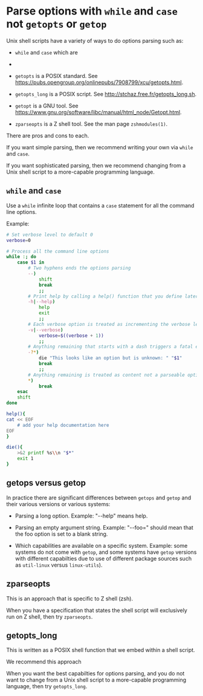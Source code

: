 # Parse options with `while` and `case` not `getopts` or `getop`

Unix shell scripts have a variety of ways to do options parsing such as:

* `while` and `case` which are
* 
* `getopts` is a POSIX standard. See <https://pubs.opengroup.org/onlinepubs/7908799/xcu/getopts.html>.

* `getopts_long` is a POSIX script. See <http://stchaz.free.fr/getopts_long.sh>.

* `getopt` is a GNU tool. See <https://www.gnu.org/software/libc/manual/html_node/Getopt.html>.

* `zparseopts` is a Z shell tool. See the man page `zshmodules(1)`.

There are pros and cons to each.

If you want simple parsing, then we recommend writing your own via `while` and `case`.

If you want sophisticated parsing, then we recommend changing from a Unix shell script to a more-capable programming language.


## `while` and `case`

Use a `while` infinite loop that contains a `case` statement for all the command line options.

Example:

```sh
# Set verbose level to default 0 
verbose=0

# Process all the command line options
while :; do
    case $1 in
        # Two hyphens ends the options parsing
        --)
            shift
            break
            ;;
        # Print help by calling a help() function that you define later
        -h|--help)
            help
            exit
            ;;
        # Each verbose option is treated as incrementing the verbose level
        -v|--verbose)
            verbose=$((verbose + 1))
            ;;
        # Anything remaining that starts with a dash triggers a fatal error
        -?*)
            die "This looks like an option but is unknown: " "$1"
            break
            ;;
        # Anything remaining is treated as content not a parseable option
        *)
            break
    esac
    shift
done

help(){
cat << EOF
    # add your help documentation here
EOF
}

die(){
    >&2 printf %s\\n "$*"
    exit 1
}
```


## getops versus getop

In practice there are significant differences between `getops` and `getop` and their various versions or various systems:

* Parsing a long option. Example: "--help" means help.

* Parsing an empty argument string. Example: "--foo=" should mean that the foo option is set to a blank string.

* Which capabilities are available on a specific system. Example: some systems do not come with `getop`, and some systems have `getop` versions with different capabilties due to use of different package sources such as `util-linux` versus `linux-utils`).


## zparseopts

This is an approach that is specific to Z shell (zsh).

When you have a specification that states the shell script will exclusively run on Z shell, then try `zparseopts`.


## getopts_long 

This is written as a POSIX shell function that we embed within a shell script.

We recommend this approach 

When you want the best capabilties for options parsing, and you do not want to change from a Unix shell script to a more-capable programming language, then try `getopts_long`.
